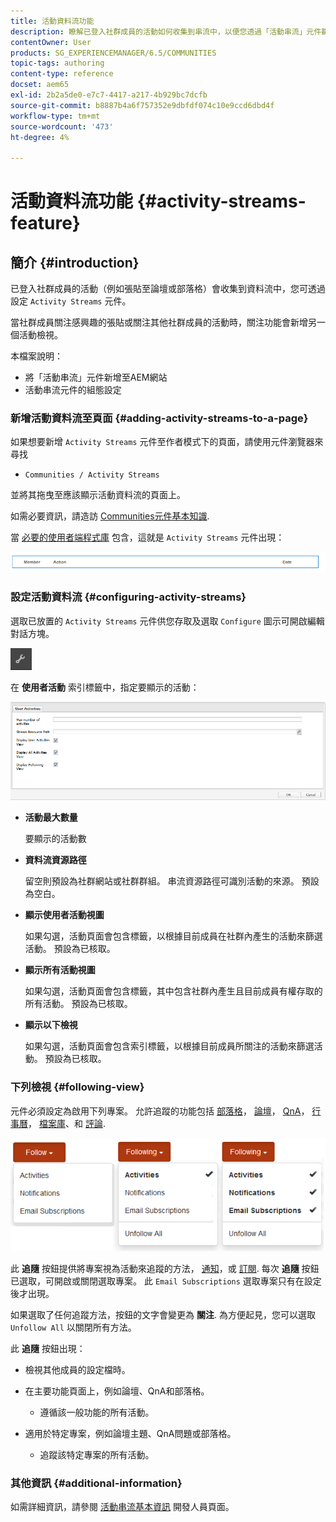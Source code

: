 ```yaml
---
title: 活動資料流功能
description: 瞭解已登入社群成員的活動如何收集到串流中，以便您透過「活動串流」元件篩選和顯示。
contentOwner: User
products: SG_EXPERIENCEMANAGER/6.5/COMMUNITIES
topic-tags: authoring
content-type: reference
docset: aem65
exl-id: 2b2a5de0-e7c7-4417-a217-4b929bc7dcfb
source-git-commit: b8887b4a6f757352e9dbfdf074c10e9ccd6dbd4f
workflow-type: tm+mt
source-wordcount: '473'
ht-degree: 4%

---
```


# 活動資料流功能 {#activity-streams-feature}

## 簡介 {#introduction}

已登入社群成員的活動（例如張貼至論壇或部落格）會收集到資料流中，您可透過設定 `Activity Streams` 元件。

當社群成員關注感興趣的張貼或關注其他社群成員的活動時，關注功能會新增另一個活動檢視。

本檔案說明：

* 將「活動串流」元件新增至AEM網站
* 活動串流元件的組態設定

### 新增活動資料流至頁面 {#adding-activity-streams-to-a-page}

如果想要新增 `Activity Streams` 元件至作者模式下的頁面，請使用元件瀏覽器來尋找

* `Communities / Activity Streams`

並將其拖曳至應該顯示活動資料流的頁面上。

如需必要資訊，請造訪 [Communities元件基本知識](/help/communities/basics.md).

當 [必要的使用者端程式庫](/help/communities/essentials-activities.md#essentials-for-client-side) 包含，這就是 `Activity Streams` 元件出現：

![活動資料流](assets/activity-component.png)

### 設定活動資料流 {#configuring-activity-streams}

選取已放置的 `Activity Streams` 元件供您存取及選取 `Configure` 圖示可開啟編輯對話方塊。

![設定](assets/configure-new.png)

在 **使用者活動** 索引標籤中，指定要顯示的活動：

![使用者活動](assets/user-activities.png)

* **活動最大數量**

  要顯示的活動數

* **資料流資源路徑**

  留空則預設為社群網站或社群群組。 串流資源路徑可識別活動的來源。 預設為空白。

* **顯示使用者活動視圖**

  如果勾選，活動頁面會包含標籤，以根據目前成員在社群內產生的活動來篩選活動。 預設為已核取。

* **顯示所有活動視圖**

  如果勾選，活動頁面會包含標籤，其中包含社群內產生且目前成員有權存取的所有活動。 預設為已核取。

* **顯示以下檢視**

  如果勾選，活動頁面會包含索引標籤，以根據目前成員所關注的活動來篩選活動。 預設為已核取。

### 下列檢視 {#following-view}

元件必須設定為啟用下列專案。 允許追蹤的功能包括 [部落格](/help/communities/blog-feature.md)， [論壇](/help/communities/forum.md)， [QnA](/help/communities/working-with-qna.md)， [行事曆](/help/communities/calendar.md)， [檔案庫](/help/communities/file-library.md)、和 [評論](/help/communities/comments.md).

![follow-view](assets/following-activities.png)

此 **追隨** 按鈕提供將專案視為活動來追蹤的方法， [通知](/help/communities/notifications.md)，或 [訂閱](/help/communities/subscriptions.md). 每次 **追隨** 按鈕已選取，可開啟或關閉選取專案。 此 `Email Subscriptions` 選取專案只有在設定後才出現。

如果選取了任何追蹤方法，按鈕的文字會變更為 **關注**. 為方便起見，您可以選取 `Unfollow All` 以關閉所有方法。

此 **追隨** 按鈕出現：

* 檢視其他成員的設定檔時。
* 在主要功能頁面上，例如論壇、QnA和部落格。

   * 遵循該一般功能的所有活動。

* 適用於特定專案，例如論壇主題、QnA問題或部落格。

   * 追蹤該特定專案的所有活動。

### 其他資訊 {#additional-information}

如需詳細資訊，請參閱 [活動串流基本資訊](/help/communities/essentials-activities.md) 開發人員頁面。
